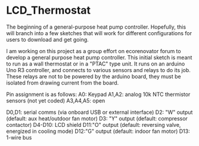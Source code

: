 LCD_Thermostat
==============

The beginning of a general-purpose heat pump controller. Hopefully, this will branch into a few sketches that will work for different configurations for users to download and get going.

I am working on this project as a group effort on ecorenovator forum to develop a general purpose heat pump controller.
This initial sketch is meant to run as a wall thermostat or in a "PTAC" type unit. It runs on an arduino Uno R3 controller, and connects to various sensors and relays to do its job. These relays are not to be powered by the arduino board, they must be isolated from drawing current from the board.

Pin assignment is as follows:
A0: Keypad
A1,A2: analog 10k NTC thermistor sensors (not yet coded)
A3,A4,A5: open

D0,D1: serial comms (via onboard USB or external interface)
D2: "W" output (default: aux heat/outdoor fan motor)
D3: "Y" output (default: compressor contactor)
D4-D10: LCD shield
D11:"O" output (default: reversing valve, energized in cooling mode)
D12:"G" output (default: indoor fan motor)
D13: 1-wire bus
